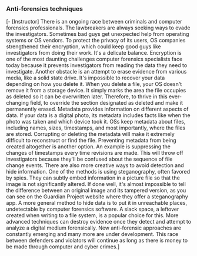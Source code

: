 ### **Anti-forensics techniques**

[\- \[Instructor\] There is an ongoing race between criminals and computer forensics professionals. The lawbreakers are always seeking ways to evade the investigators. Sometimes bad guys get unexpected help from operating systems or OS vendors. To protect the privacy of its users, OS companies strengthened their encryption, which could keep good guys like investigators from doing their work. It's a delicate balance. Encryption is one of the most daunting challenges computer forensics specialists face today because it prevents investigators from reading the data they need to investigate. Another obstacle is an attempt to erase evidence from various media, like a solid state drive. It's impossible to recover your data depending on how you delete it. When you delete a file, your OS doesn't remove it from a storage device. It simply marks the area the file occupies as deleted so it can be overwritten later. Therefore, to thrive in this ever-changing field, to override the section designated as deleted and make it permanently erased. Metadata provides information on different aspects of data. If your data is a digital photo, its metadata includes facts like when the photo was taken and which device took it. OSs keep metadata about files, including names, sizes, timestamps, and most importantly, where the files are stored. Corrupting or deleting the metadata will make it extremely difficult to reconstruct or find the file. Preventing metadata from being created altogether is another option. An example is suppressing the changes of timestamps every time revisions are made. This will throw off investigators because they'll be confused about the sequence of file change events. There are also more creative ways to avoid detection and hide information. One of the methods is using steganography, often favored by spies. They can subtly embed information in a picture file so that the image is not significantly altered. If done well, it's almost impossible to tell the difference between an original image and its tampered version, as you can see on the Guardian Project website where they offer a steganography app. A more general method to hide data is to put it in unreachable places, undetectable by computer forensics software. A slack space, a leftover created when writing to a file system, is a popular choice for this. More advanced techniques can destroy evidence once they detect and attempt to analyze a digital medium forensically. New anti-forensic approaches are constantly emerging and many more are under development. This race between defenders and violators will continue as long as there is money to be made through computer and cyber crimes.]